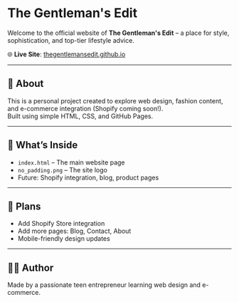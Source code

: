 # The Gentleman's Edit 

Welcome to the official website of **The Gentleman's Edit** – a place for style, sophistication, and top-tier lifestyle advice.

🌐 **Live Site**: [thegentlemansedit.github.io](https://thegentlemansedit.github.io)

---

## 📝 About

This is a personal project created to explore web design, fashion content, and e-commerce integration (Shopify coming soon!).  
Built using simple HTML, CSS, and GitHub Pages.

---

## 📁 What’s Inside

- `index.html` – The main website page
- `no_padding.png` – The site logo
- Future: Shopify integration, blog, product pages

---

## 🚀 Plans

- Add Shopify Store integration
- Add more pages: Blog, Contact, About
- Mobile-friendly design updates

---

## 🙋‍♂️ Author

Made by a passionate teen entrepreneur learning web design and e-commerce.

